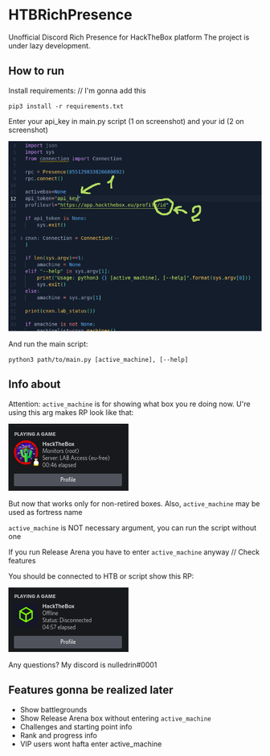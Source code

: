 # HTBRichPresence
Unofficial Discord Rich Presence for HackTheBox platform
The project is under lazy development.

## How to run
Install requirements: // I'm gonna add this
```
pip3 install -r requirements.txt
```
Enter your api_key in main.py script (1 on screenshot) and your id (2 on screenshot)

![idandapi](https://raw.githubusercontent.com/nulledrin/HTBRichPresence/main/boxicons/enterapikeyandid.png)

And run the main script:
```
python3 path/to/main.py [active_machine], [--help]
```
## Info about
Attention: `active_machine` is for showing what box you re doing now. U're using this arg makes RP look like that:

![RPwithactive_machine](https://raw.githubusercontent.com/nulledrin/HTBRichPresence/main/boxicons/active_machine_screen.png)

But now that works only for non-retired boxes. Also, `active_machine` may be used as fortress name

`active_machine` is NOT necessary argument, you can run the script without one

If you run Release Arena you have to enter `active_machine` anyway // Check features

You should be connected to HTB or script show this RP:

![RPwithDisconnected](https://raw.githubusercontent.com/nulledrin/HTBRichPresence/main/boxicons/offline_screen.png)

Any questions? My discord is nulledrin#0001

## Features gonna be realized later
- Show battlegrounds
- Show Release Arena box without entering `active_machine`
- Challenges and starting point info
- Rank and progress info
- VIP users wont hafta enter active_machine
